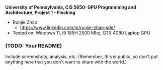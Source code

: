 **University of Pennsylvania, CIS 5650: GPU Programming and Architecture,
Project 1 - Flocking**

* Runjie Zhao
  * https://www.linkedin.com/in/runjie-zhao-sde/
* Tested on: Windows 11, i9 185H 2500 Mhz, GTX 4080 Laptop GPU

### (TODO: Your README)

Include screenshots, analysis, etc. (Remember, this is public, so don't put
anything here that you don't want to share with the world.)
